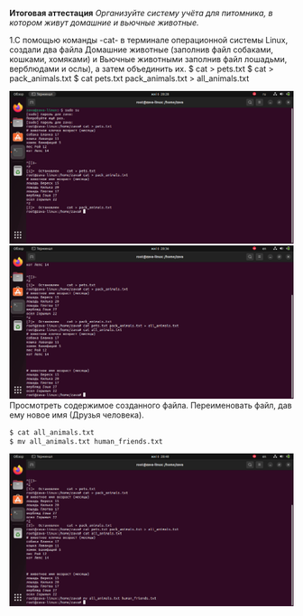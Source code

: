 **Итоговая аттестация**
*Организуйте систему учёта для питомника, в котором живут домашние и вьючные животные.*

1.С помощью команды -cat- в терминале операционной системы Linux, создали два файла Домашние животные (заполнив файл собаками, кошками, хомяками) и Вьючные животными заполнив файл лошадьми, верблюдами и ослы), а затем объединить их.
    $ cat > pets.txt
    $ cat > pack_animals.txt
    $ cat pets.txt pack_animals.txt > all_animals.txt

![1-й файл](1_1.png)
![2-й файл](1_2.png)
Просмотреть содержимое созданного файла. Переименовать файл, дав ему новое имя (Друзья человека).

    $ cat all_animals.txt
    $ mv all_animals.txt human_friends.txt

![3-й файл](1_3.png)
